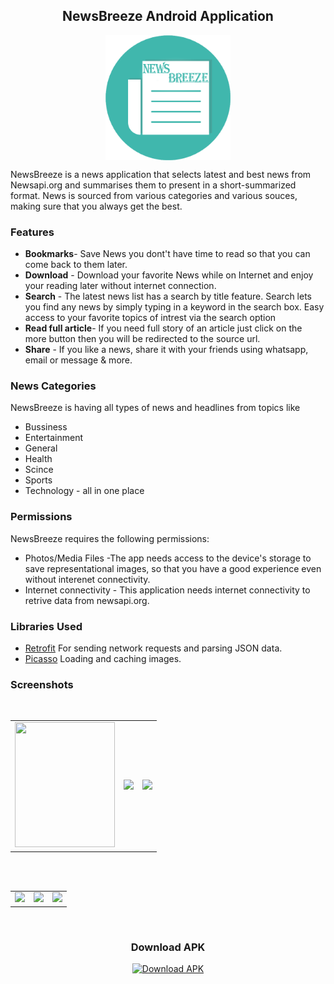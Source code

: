 <h2 align="center">NewsBreeze Android Application</h2> 
<p align="center">
<img align="center" alt="logo" width="200px" height="200px" src="app/src/main/res/mipmap-xhdpi/app_icon.png" /></p>
NewsBreeze is a news application that selects latest and best news from Newsapi.org and summarises them to present in a short-summarized format. News is sourced from various categories and various souces, making sure that you always get the best.

### Features

- **Bookmarks**- Save News you dont't have time to read so that you can come back to them later.
- **Download**  - Download your favorite News while on Internet and enjoy your reading later without internet connection.
- **Search**    -  The latest news list has a search by title feature. Search lets you find any news by simply typing in a keyword in the search box. Easy access to your favorite topics of intrest via the search option
- **Read full article**- If you need full story of an article just click on the more button then you will be redirected to the source url.
- **Share**   - If you like a news, share it with your friends using whatsapp, email or message & more.


### News Categories
   NewsBreeze is having all types of news and headlines from topics like 
   - Bussiness
   - Entertainment
   - General
   - Health
   - Scince
   - Sports
   - Technology - all in one place

### Permissions
NewsBreeze requires the following permissions:
- Photos/Media Files    -The app needs access to the device's storage to save representational images, so that you have a good experience even without interenet connectivity.
- Internet connectivity - This application needs internet connectivity to retrive data from newsapi.org.

### Libraries Used
- [Retrofit](http://square.github.io/retrofit/) For sending network requests and parsing JSON data.
- [Picasso](https://square.github.io/picasso/) Loading and caching images.

### Screenshots
</br>
<div align="center">
   <table align="center" border="0" >
  <tr>
    <td>
<img width="160" height="200"
src="https://user-images.githubusercontent.com/52503391/122374994-76279080-cf80-11eb-9cc8-1b5339b6da5d.jpg"/>
       <td> <img width="360"
src="https://user-images.githubusercontent.com/52503391/122375143-97887c80-cf80-11eb-891f-2d0fe48e014d.jpg"/></td>
       <td><img width="360"
src="https://user-images.githubusercontent.com/52503391/122375067-86d80680-cf80-11eb-9eaa-ec64ba9be941.jpg"/>
    </td>
  </table>
  </div>
</br>
<div align="center">
  <table align="center" border="0" >
  <tr>
    <td> <img width="360"
src="https://user-images.githubusercontent.com/52503391/122375218-a53e0200-cf80-11eb-8ae6-7e63ef535727.jpg"/></td>
     <td> <img width="360"
src="https://user-images.githubusercontent.com/52503391/122374778-47111f00-cf80-11eb-8a6d-84baaf5146e0.jpg"/></td>
     <td> <img width="360"
src="https://user-images.githubusercontent.com/52503391/122374862-58f2c200-cf80-11eb-810c-1fb140356b6b.jpg"/></td>
  </tr>
</table>
  </div>
</br>

<h3 align="center">Download APK</h3>
<p align="center">
<a href='https://github.com/dhaneshchappidi/NewsBreeze/raw/master/app-release.apk'><img alt='Download APK' width="100px" height="100px" src='https://www.oiml.org/en/ressources/icons/download-button.jpg/image'/></a>
</p></a>


